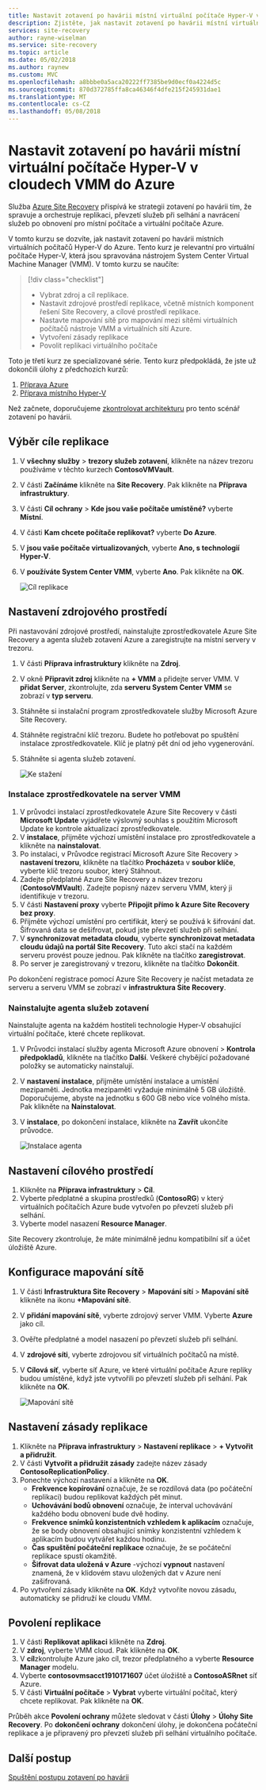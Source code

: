 ```yaml
---
title: Nastavit zotavení po havárii místní virtuální počítače Hyper-V v cloudech VMM do Azure s Azure Site Recovery | Microsoft Docs
description: Zjistěte, jak nastavit zotavení po havárii místní virtuální počítače Hyper-V v cloudech System Center VMM do Azure, se službou Azure Site Recovery.
services: site-recovery
author: rayne-wiselman
ms.service: site-recovery
ms.topic: article
ms.date: 05/02/2018
ms.author: raynew
ms.custom: MVC
ms.openlocfilehash: a8bbbe0a5aca20222ff7385be9d0ecf0a4224d5c
ms.sourcegitcommit: 870d372785ffa8ca46346f4dfe215f245931dae1
ms.translationtype: MT
ms.contentlocale: cs-CZ
ms.lasthandoff: 05/08/2018
---
```

# <a name="set-up-disaster-recovery-of-on-premises-hyper-v-vms-in-vmm-clouds-to-azure"></a>Nastavit zotavení po havárii místní virtuální počítače Hyper-V v cloudech VMM do Azure

Služba [Azure Site Recovery](site-recovery-overview.md) přispívá ke strategii zotavení po havárii tím, že spravuje a orchestruje replikaci, převzetí služeb při selhání a navrácení služeb po obnovení pro místní počítače a virtuální počítače Azure.

V tomto kurzu se dozvíte, jak nastavit zotavení po havárii místních virtuálních počítačů Hyper-V do Azure. Tento kurz je relevantní pro virtuální počítače Hyper-V, která jsou spravována nástrojem System Center Virtual Machine Manager (VMM). V tomto kurzu se naučíte:

> [!div class="checklist"]
> * Vybrat zdroj a cíl replikace.
> * Nastavit zdrojové prostředí replikace, včetně místních komponent řešení Site Recovery, a cílové prostředí replikace.
> * Nastavte mapování sítě pro mapování mezi sítěmi virtuálních počítačů nástroje VMM a virtuálních sítí Azure.
> * Vytvoření zásady replikace
> * Povolit replikaci virtuálního počítače

Toto je třetí kurz ze specializované série. Tento kurz předpokládá, že jste už dokončili úlohy z předchozích kurzů:

1. [Příprava Azure](tutorial-prepare-azure.md)
2. [Příprava místního Hyper-V](tutorial-prepare-on-premises-hyper-v.md)

Než začnete, doporučujeme [zkontrolovat architekturu](concepts-hyper-v-to-azure-architecture.md) pro tento scénář zotavení po havárii.



## <a name="select-a-replication-goal"></a>Výběr cíle replikace

1. V **všechny služby** > **trezory služeb zotavení**, klikněte na název trezoru používáme v těchto kurzech **ContosoVMVault**.
2. V části **Začínáme** klikněte na **Site Recovery**. Pak klikněte na **Příprava infrastruktury**.
3. V části **Cíl ochrany** > **Kde jsou vaše počítače umístěné?** vyberte **Místní**.
4. V části **Kam chcete počítače replikovat?** vyberte **Do Azure**.
5. V **jsou vaše počítače virtualizovaných**, vyberte **Ano, s technologií Hyper-V**.
6. V **používáte System Center VMM**, vyberte **Ano**. Pak klikněte na **OK**.

    ![Cíl replikace](./media/hyper-v-vmm-azure-tutorial/replication-goal.png)



## <a name="set-up-the-source-environment"></a>Nastavení zdrojového prostředí

Při nastavování zdrojové prostředí, nainstalujte zprostředkovatele Azure Site Recovery a agenta služeb zotavení Azure a zaregistrujte na místní servery v trezoru. 

1. V části **Příprava infrastruktury** klikněte na **Zdroj**.
2. V okně **Připravit zdroj** klikněte na **+ VMM** a přidejte server VMM. V **přidat Server**, zkontrolujte, zda **serveru System Center VMM** se zobrazí v **typ serveru**.
3. Stáhněte si instalační program zprostředkovatele služby Microsoft Azure Site Recovery.
4. Stáhněte registrační klíč trezoru. Budete ho potřebovat po spuštění instalace zprostředkovatele. Klíč je platný pět dní od jeho vygenerování.
5. Stáhněte si agenta služeb zotavení.

    ![Ke stažení](./media/hyper-v-vmm-azure-tutorial/download-vmm.png)

### <a name="install-the-provider-on-the-vmm-server"></a>Instalace zprostředkovatele na server VMM

1. V průvodci instalací zprostředkovatele Azure Site Recovery v části **Microsoft Update** vyjádřete výslovný souhlas s použitím Microsoft Update ke kontrole aktualizací zprostředkovatele.
2. V **instalace**, přijměte výchozí umístění instalace pro zprostředkovatele a klikněte na **nainstalovat**. 
3. Po instalaci, v Průvodce registrací Microsoft Azure Site Recovery > **nastavení trezoru**, klikněte na tlačítko **Procházet**a v **soubor klíče**, vyberte klíč trezoru soubor, který Stáhnout.
4. Zadejte předplatné Azure Site Recovery a název trezoru (**ContosoVMVault**). Zadejte popisný název serveru VMM, který ji identifikuje v trezoru.
5. V části **Nastavení proxy** vyberte **Připojit přímo k Azure Site Recovery bez proxy**.
6. Přijměte výchozí umístění pro certifikát, který se používá k šifrování dat. Šifrovaná data se dešifrovat, pokud jste převzetí služeb při selhání.
7. V **synchronizovat metadata cloudu**, vyberte **synchronizovat metadata cloudu údajů na portál Site Recovery**. Tuto akci stačí na každém serveru provést pouze jednou. Pak klikněte na tlačítko **zaregistrovat**.
8. Po server je zaregistrovaný v trezoru, klikněte na tlačítko **Dokončit**.

Po dokončení registrace pomocí Azure Site Recovery je načíst metadata ze serveru a serveru VMM se zobrazí v **infrastruktura Site Recovery**.

### <a name="install-the-recovery-services-agent"></a>Nainstalujte agenta služeb zotavení

Nainstalujte agenta na každém hostiteli technologie Hyper-V obsahující virtuální počítače, které chcete replikovat.

1. V Průvodci instalací služby agenta Microsoft Azure obnovení > **Kontrola předpokladů**, klikněte na tlačítko **Další**. Veškeré chybějící požadované položky se automaticky nainstalují.
2. V **nastavení instalace**, přijměte umístění instalace a umístění mezipaměti. Jednotka mezipaměti vyžaduje minimálně 5 GB úložiště. Doporučujeme, abyste na jednotku s 600 GB nebo více volného místa. Pak klikněte na **Nainstalovat**.
3. V **instalace**, po dokončení instalace, klikněte na **Zavřít** ukončíte průvodce.

    ![Instalace agenta](./media/hyper-v-vmm-azure-tutorial/mars-install.png)
    

## <a name="set-up-the-target-environment"></a>Nastavení cílového prostředí

1. Klikněte na **Příprava infrastruktury** > **Cíl**.
2. Vyberte předplatné a skupina prostředků (**ContosoRG**) v který virtuálních počítačích Azure bude vytvořen po převzetí služeb při selhání.
3. Vyberte model nasazení **Resource Manager**.

Site Recovery zkontroluje, že máte minimálně jednu kompatibilní síť a účet úložiště Azure.


## <a name="configure-network-mapping"></a>Konfigurace mapování sítě

1. V části **Infrastruktura Site Recovery** > **Mapování sítí** > **Mapování sítě** klikněte na ikonu **+Mapování sítě**.
2. V **přidání mapování sítě**, vyberte zdrojový server VMM. Vyberte **Azure** jako cíl.
3. Ověřte předplatné a model nasazení po převzetí služeb při selhání.
4. V **zdrojové síti**, vyberte zdrojovou síť virtuálních počítačů na místě.
5. V **Cílová síť**, vyberte síť Azure, ve které virtuální počítače Azure repliky budou umístěné, když jste vytvořili po převzetí služeb při selhání. Pak klikněte na **OK**.

    ![Mapování sítě](./media/hyper-v-vmm-azure-tutorial/network-mapping-vmm.png)

## <a name="set-up-a-replication-policy"></a>Nastavení zásady replikace

1. Klikněte na **Příprava infrastruktury** > **Nastavení replikace** > **+ Vytvořit a přidružit**.
2. V části **Vytvořit a přidružit zásady** zadejte název zásady **ContosoReplicationPolicy**.
3. Ponechte výchozí nastavení a klikněte na **OK**.
    - **Frekvence kopírování** označuje, že se rozdílová data (po počáteční replikaci) budou replikovat každých pět minut.
    - **Uchovávání bodů obnovení** označuje, že interval uchovávání každého bodu obnovení bude dvě hodiny.
    - **Frekvence snímků konzistentních vzhledem k aplikacím** označuje, že se body obnovení obsahující snímky konzistentní vzhledem k aplikacím budou vytvářet každou hodinu.
    - **Čas spuštění počáteční replikace** označuje, že se počáteční replikace spustí okamžitě.
    - **Šifrovat data uložená v Azure** -výchozí **vypnout** nastavení znamená, že v klidovém stavu uložených dat v Azure není zašifrovaná.
4. Po vytvoření zásady klikněte na **OK**. Když vytvoříte novou zásadu, automaticky se přidruží ke cloudu VMM.

## <a name="enable-replication"></a>Povolení replikace

1. V části **Replikovat aplikaci** klikněte na **Zdroj**. 
2. V **zdroj**, vyberte VMM cloud. Pak klikněte na **OK**.
3. V **cíl**zkontrolujte Azure jako cíl, trezor předplatného a vyberte **Resource Manager** modelu.
4. Vyberte **contosovmsacct1910171607** účet úložiště a **ContosoASRnet** síť Azure.
5. V části **Virtuální počítače** > **Vybrat** vyberte virtuální počítač, který chcete replikovat. Pak klikněte na **OK**.

 Průběh akce **Povolení ochrany** můžete sledovat v části **Úlohy** > **Úlohy Site Recovery**. Po **dokončení ochrany** dokončení úlohy, je dokončena počáteční replikace a je připravený pro převzetí služeb při selhání virtuálního počítače.


## <a name="next-steps"></a>Další postup
[Spuštění postupu zotavení po havárii](tutorial-dr-drill-azure.md)

